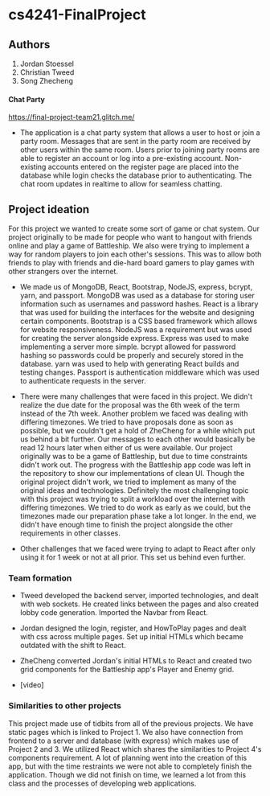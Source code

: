 # cs4241-FinalProject
## Authors
  1. Jordan Stoessel
  2. Christian Tweed
  3. Song Zhecheng

#### Chat Party
https://final-project-team21.glitch.me/


- The application is a chat party system that allows a user to host or join a party room. Messages that are sent in the party room are received by other users within the same room. Users prior to joining party rooms are able to register an account or log into a pre-existing account. Non-existing accounts entered on the register page are placed into the database while login checks the database prior to authenticating. The chat room updates in realtime to allow for seamless chatting.

## Project ideation
For this project we wanted to create some sort of game or chat system. Our project originally to be made for people who want to hangout with friends online and play a game of Battleship. We also were trying to implement a way for random players to join each other's sessions. This was to allow both friends to play with friends and die-hard board gamers to play games with other strangers over the internet. 

- We made us of MongoDB, React, Bootstrap, NodeJS, express, bcrypt, yarn, and passport. MongoDB was used as a database for storing user information such as usernames and password hashes. React is a library that was used for building the interfaces for the website and designing certain components. Bootstrap is a CSS based framework which allows for website responsiveness. NodeJS was a requirement but was used for creating the server alongside express. Express was used to make implementing a server more simple. bcrypt allowed for password hashing so passwords could be properly and securely stored in the database. yarn was used to help with generating React builds and testing changes. Passport is authentication middleware which was used to authenticate requests in the server.

- There were many challenges that were faced in this project. We didn't realize the due date for the proposal was the 6th week of the term instead of the 7th week. Another problem we faced was dealing with differing timezones. We tried to have proposals done as soon as possible, but we couldn't get a hold of ZheCheng for a while which put us behind a bit further. Our messages to each other would basically be read 12 hours later when either of us were available. Our project originally was to be a game of Battleship, but due to time constraints didn't work out. The progress with the Battleship app code was left in the repository to show our implementations of clean UI. Though the original project didn't work, we tried to implement as many of the original ideas and technologies. Definitely the most challenging topic with this project was trying to split a workload over the internet with differing timezones. We tried to do work as early as we could, but the timezones made our preparation phase take a lot longer. In the end, we didn't have enough time to finish the project alongside the other requirements in other classes.

-  Other challenges that we faced were trying to adapt to React after only using it for 1 week or not at all prior. This set us behind even further. 

### Team formation

- Tweed developed the backend server, imported technologies, and dealt with web sockets. He created links between the pages and also created lobby code generation. Imported the Navbar from React.

- Jordan designed the login, register, and HowToPlay pages and dealt with css across multiple pages. Set up initial HTMLs which became outdated with the shift to React.

- ZheCheng converted Jordan's initial HTMLs to React and created two grid components for the Battleship app's Player and Enemy grid. 

- [video]

### Similarities to other projects
This project made use of tidbits from all of the previous projects. We have static pages which is linked to Project 1. We also have connection from frontend to a server and database (with express) which makes use of Project 2 and 3. We utilized React which shares the similarities to Project 4's components requirement. A lot of planning went into the creation of this app, but with the time restraints we were not able to completely finish the application. Though we did not finish on time, we learned a lot from this class and the processes of developing web applications.